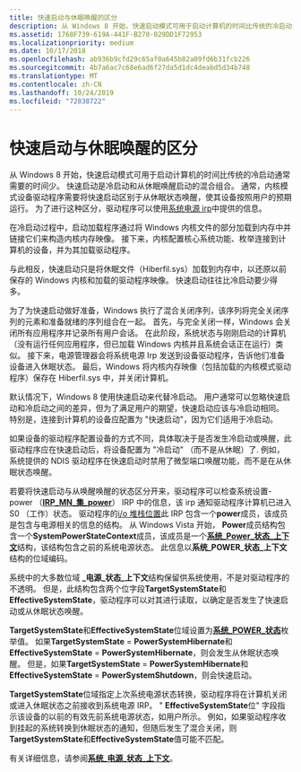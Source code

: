 ```yaml
---
title: 快速启动与休眠唤醒的区分
description: 从 Windows 8 开始，快速启动模式可用于启动计算机的时间比传统的冷启动通常需要的时间少。
ms.assetid: 1768F739-619A-441F-B270-029DD1F72953
ms.localizationpriority: medium
ms.date: 10/17/2018
ms.openlocfilehash: ab936b9cfd29c65af0a645b82a09fd6b31fcb226
ms.sourcegitcommit: 4b7a6ac7c68e6ad6f27da5d1dc4deabd5d34b748
ms.translationtype: MT
ms.contentlocale: zh-CN
ms.lasthandoff: 10/24/2019
ms.locfileid: "72838722"
---
```

# <a name="distinguishing-fast-startup-from-wake-from-hibernation"></a>快速启动与休眠唤醒的区分


从 Windows 8 开始，快速启动模式可用于启动计算机的时间比传统的冷启动通常需要的时间少。 快速启动是冷启动和从休眠唤醒启动的混合组合。 通常，内核模式设备驱动程序需要将快速启动区别于从休眠状态唤醒，使其设备按照用户的预期运行。 为了进行这种区分，驱动程序可以使用[系统电源 irp](power-irps-for-the-system.md)中提供的信息。

在冷启动过程中，启动加载程序通过将 Windows 内核文件的部分加载到内存中并链接它们来构造内核内存映像。 接下来，内核配置核心系统功能、枚举连接到计算机的设备，并为其加载驱动程序。

与此相反，快速启动只是将休眠文件（Hiberfil.sys）加载到内存中，以还原以前保存的 Windows 内核和加载的驱动程序映像。 快速启动往往比冷启动要少得多。

为了为快速启动做好准备，Windows 执行了混合关闭序列，该序列将完全关闭序列的元素和准备就绪的序列组合在一起。 首先，与完全关闭一样，Windows 会关闭所有应用程序并记录所有用户会话。 在此阶段，系统状态与刚刚启动的计算机（没有运行任何应用程序，但已加载 Windows 内核并且系统会话正在运行）类似。 接下来，电源管理器会将系统电源 Irp 发送到设备驱动程序，告诉他们准备设备进入休眠状态。 最后，Windows 将内核内存映像（包括加载的内核模式驱动程序）保存在 Hiberfil.sys 中，并关闭计算机。

默认情况下，Windows 8 使用快速启动来代替冷启动。 用户通常可以忽略快速启动和冷启动之间的差异，但为了满足用户的期望，快速启动应该与冷启动相同。 特别是，连接到计算机的设备应配置为 "快速启动"，因为它们适用于冷启动。

如果设备的驱动程序配置设备的方式不同，具体取决于是否发生冷启动或唤醒，此驱动程序应在快速启动后，将设备配置为 "冷启动" （而不是从休眠）了. 例如，系统提供的 NDIS 驱动程序在快速启动时禁用了微型端口唤醒功能，而不是在从休眠状态唤醒。

若要将快速启动与从唤醒唤醒的状态区分开来，驱动程序可以检查系统设置-power （[**IRP\_MN\_集\_power**](https://docs.microsoft.com/windows-hardware/drivers/kernel/irp-mn-set-power)） IRP 中的信息，该 irp 通知驱动程序计算机已进入 S0 （工作）状态。 驱动程序的[i/o 堆栈位置](https://docs.microsoft.com/windows-hardware/drivers/ddi/wdm/ns-wdm-_io_stack_location)此 IRP 包含一个**power**成员，该成员是包含与电源相关的信息的结构。 从 Windows Vista 开始， **Power**成员结构包含一个**SystemPowerStateContext**成员，该成员是一个[**系统\_Power\_状态\_上下文**](https://docs.microsoft.com/windows-hardware/drivers/ddi/wdm/ns-wdm-_system_power_state_context)结构，该结构包含之前的系统电源状态。 此信息以**系统\_POWER\_状态\_上下文**结构的位域编码。

系统中的大多数位域 **\_电源\_状态\_上下文**结构保留供系统使用，不是对驱动程序的不透明。 但是，此结构包含两个位字段**TargetSystemState**和**EffectiveSystemState**，驱动程序可以对其进行读取，以确定是否发生了快速启动或从休眠状态唤醒。

**TargetSystemState**和**EffectiveSystemState**位域设置为[**系统\_POWER\_状态**](https://docs.microsoft.com/windows-hardware/drivers/ddi/wdm/ne-wdm-_system_power_state)枚举值。 如果**TargetSystemState** = **PowerSystemHibernate**和**EffectiveSystemState** = **PowerSystemHibernate**，则会发生从休眠状态唤醒。 但是，如果**TargetSystemState** = **PowerSystemHibernate**和**EffectiveSystemState** = **PowerSystemShutdown**，则会快速启动。

**TargetSystemState**位域指定上次系统电源状态转换，驱动程序将在计算机关闭或进入休眠状态之前接收到系统电源 IRP。 " **EffectiveSystemState**位" 字段指示该设备的以前的有效先前系统电源状态，如用户所示。 例如，如果驱动程序收到挂起的系统转换到休眠状态的通知，但随后发生了混合关闭，则**TargetSystemState**和**EffectiveSystemState**值可能不匹配。

有关详细信息，请参阅[**系统\_电源\_状态\_上下文**](https://docs.microsoft.com/windows-hardware/drivers/ddi/wdm/ns-wdm-_system_power_state_context)。

 

 




